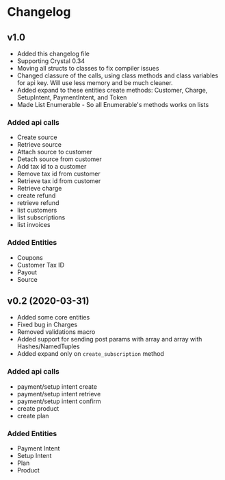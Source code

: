 # Changelog


## v1.0
* Added this changelog file
* Supporting Crystal 0.34
* Moving all structs to classes to fix compiler issues
* Changed classure of the calls, using class methods and class variables for api key. Will use less memory and be much cleaner.
* Added expand to these entities create methods: Customer, Charge, SetupIntent, PaymentIntent, and Token
* Made List Enumerable - So all Enumerable's methods works on lists

### Added api calls
* Create source
* Retrieve source
* Attach source to customer
* Detach source from customer
* Add tax id to a customer
* Remove tax id from customer
* Retrieve tax id from customer
* Retrieve charge
* create refund
* retrieve refund
* list customers
* list subscriptions
* list invoices

### Added Entities
* Coupons
* Customer Tax ID
* Payout
* Source


## v0.2 (2020-03-31)
* Added some core entities
* Fixed bug in Charges
* Removed validations macro
* Added support for sending post params with array and array with Hashes/NamedTuples
* Added expand only on `create_subscription` method

### Added api calls
* payment/setup intent create
* payment/setup intent retrieve
* payment/setup intent confirm
* create product
* create plan

### Added Entities
* Payment Intent
* Setup Intent
* Plan
* Product
